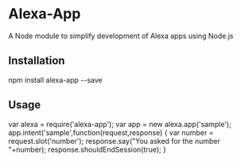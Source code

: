 Alexa-App
=========

A Node module to simplify development of Alexa apps using Node.js

## Installation

  npm install alexa-app --save

## Usage

  var alexa = require('alexa-app');
  var app = new alexa.app('sample');
  app.intent('sample',function(request,response) {
    var number = request.slot('number');
    response.say("You asked for the number "+number);
    response.shouldEndSession(true);
  }

